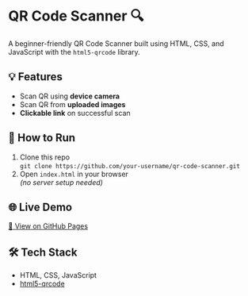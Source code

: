 # QR Code Scanner 🔍

A beginner-friendly QR Code Scanner built using HTML, CSS, and JavaScript with the `html5-qrcode` library.

## 💡 Features
- Scan QR using **device camera**
- Scan QR from **uploaded images**
- **Clickable link** on successful scan

## 🚀 How to Run
1. Clone this repo  
   `git clone https://github.com/your-username/qr-code-scanner.git`
2. Open `index.html` in your browser  
   *(no server setup needed)*

## 🌐 Live Demo
[🔗 View on GitHub Pages](https://yourusername.github.io/qr-code-scanner)

## 🛠 Tech Stack
- HTML, CSS, JavaScript
- [html5-qrcode](https://github.com/mebjas/html5-qrcode)

